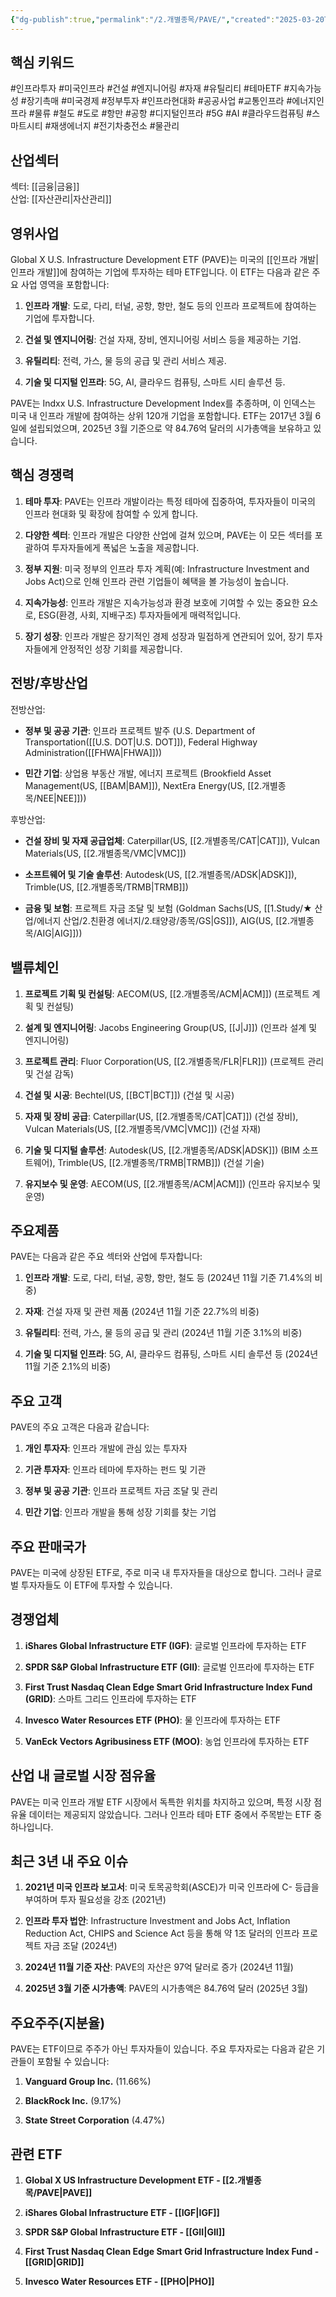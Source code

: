 ```yaml
---
{"dg-publish":true,"permalink":"/2.개별종목/PAVE/","created":"2025-03-20T21:54:44.388+09:00","updated":"2025-07-29T21:37:05.040+09:00"}
---
```


## 핵심 키워드

#인프라투자 #미국인프라 #건설 #엔지니어링 #자재 #유틸리티 #테마ETF #지속가능성 #장기촉매 #미국경제 #정부투자 #인프라현대화 #공공사업 #교통인프라 #에너지인프라 #물류 #철도 #도로 #항만 #공항 #디지털인프라 #5G #AI #클라우드컴퓨팅 #스마트시티 #재생에너지 #전기차충전소 #물관리 

## 산업섹터

섹터: [[금융\|금융]]  
산업: [[자산관리\|자산관리]]

## 영위사업

Global X U.S. Infrastructure Development ETF (PAVE)는 미국의 [[인프라 개발\|인프라 개발]]에 참여하는 기업에 투자하는 테마 ETF입니다. 이 ETF는 다음과 같은 주요 사업 영역을 포함합니다:

1. **인프라 개발**: 도로, 다리, 터널, 공항, 항만, 철도 등의 인프라 프로젝트에 참여하는 기업에 투자합니다.
    
2. **건설 및 엔지니어링**: 건설 자재, 장비, 엔지니어링 서비스 등을 제공하는 기업.
    
3. **유틸리티**: 전력, 가스, 물 등의 공급 및 관리 서비스 제공.
    
4. **기술 및 디지털 인프라**: 5G, AI, 클라우드 컴퓨팅, 스마트 시티 솔루션 등.
    

PAVE는 Indxx U.S. Infrastructure Development Index를 추종하며, 이 인덱스는 미국 내 인프라 개발에 참여하는 상위 120개 기업을 포함합니다. ETF는 2017년 3월 6일에 설립되었으며, 2025년 3월 기준으로 약 84.76억 달러의 시가총액을 보유하고 있습니다.

## 핵심 경쟁력

1. **테마 투자**: PAVE는 인프라 개발이라는 특정 테마에 집중하여, 투자자들이 미국의 인프라 현대화 및 확장에 참여할 수 있게 합니다.
    
2. **다양한 섹터**: 인프라 개발은 다양한 산업에 걸쳐 있으며, PAVE는 이 모든 섹터를 포괄하여 투자자들에게 폭넓은 노출을 제공합니다.
    
3. **정부 지원**: 미국 정부의 인프라 투자 계획(예: Infrastructure Investment and Jobs Act)으로 인해 인프라 관련 기업들이 혜택을 볼 가능성이 높습니다.
    
4. **지속가능성**: 인프라 개발은 지속가능성과 환경 보호에 기여할 수 있는 중요한 요소로, ESG(환경, 사회, 지배구조) 투자자들에게 매력적입니다.
    
5. **장기 성장**: 인프라 개발은 장기적인 경제 성장과 밀접하게 연관되어 있어, 장기 투자자들에게 안정적인 성장 기회를 제공합니다.
    

## 전방/후방산업

전방산업:

- **정부 및 공공 기관**: 인프라 프로젝트 발주 (U.S. Department of Transportation([[U.S. DOT\|U.S. DOT]]), Federal Highway Administration([[FHWA\|FHWA]]))
    
- **민간 기업**: 상업용 부동산 개발, 에너지 프로젝트 (Brookfield Asset Management(US, [[BAM\|BAM]]), NextEra Energy(US, [[2.개별종목/NEE\|NEE]]))
    

후방산업:

- **건설 장비 및 자재 공급업체**: Caterpillar(US, [[2.개별종목/CAT\|CAT]]), Vulcan Materials(US, [[2.개별종목/VMC\|VMC]])
    
- **소프트웨어 및 기술 솔루션**: Autodesk(US, [[2.개별종목/ADSK\|ADSK]]), Trimble(US, [[2.개별종목/TRMB\|TRMB]])
    
- **금융 및 보험**: 프로젝트 자금 조달 및 보험 (Goldman Sachs(US, [[1.Study/★ 산업/에너지 산업/2.친환경 에너지/2.태양광/종목/GS\|GS]]), AIG(US, [[2.개별종목/AIG\|AIG]]))
    

## 밸류체인

1. **프로젝트 기획 및 컨설팅**: AECOM(US, [[2.개별종목/ACM\|ACM]]) (프로젝트 계획 및 컨설팅)
    
2. **설계 및 엔지니어링**: Jacobs Engineering Group(US, [[J\|J]]) (인프라 설계 및 엔지니어링)
    
3. **프로젝트 관리**: Fluor Corporation(US, [[2.개별종목/FLR\|FLR]]) (프로젝트 관리 및 건설 감독)
    
4. **건설 및 시공**: Bechtel(US, [[BCT\|BCT]]) (건설 및 시공)
    
5. **자재 및 장비 공급**: Caterpillar(US, [[2.개별종목/CAT\|CAT]]) (건설 장비), Vulcan Materials(US, [[2.개별종목/VMC\|VMC]]) (건설 자재)
    
6. **기술 및 디지털 솔루션**: Autodesk(US, [[2.개별종목/ADSK\|ADSK]]) (BIM 소프트웨어), Trimble(US, [[2.개별종목/TRMB\|TRMB]]) (건설 기술)
    
7. **유지보수 및 운영**: AECOM(US, [[2.개별종목/ACM\|ACM]]) (인프라 유지보수 및 운영)
    

## 주요제품

PAVE는 다음과 같은 주요 섹터와 산업에 투자합니다:

1. **인프라 개발**: 도로, 다리, 터널, 공항, 항만, 철도 등 (2024년 11월 기준 71.4%의 비중)
    
2. **자재**: 건설 자재 및 관련 제품 (2024년 11월 기준 22.7%의 비중)
    
3. **유틸리티**: 전력, 가스, 물 등의 공급 및 관리 (2024년 11월 기준 3.1%의 비중)
    
4. **기술 및 디지털 인프라**: 5G, AI, 클라우드 컴퓨팅, 스마트 시티 솔루션 등 (2024년 11월 기준 2.1%의 비중)
    

## 주요 고객

PAVE의 주요 고객은 다음과 같습니다:

1. **개인 투자자**: 인프라 개발에 관심 있는 투자자
    
2. **기관 투자자**: 인프라 테마에 투자하는 펀드 및 기관
    
3. **정부 및 공공 기관**: 인프라 프로젝트 자금 조달 및 관리
    
4. **민간 기업**: 인프라 개발을 통해 성장 기회를 찾는 기업
    

## 주요 판매국가

PAVE는 미국에 상장된 ETF로, 주로 미국 내 투자자들을 대상으로 합니다. 그러나 글로벌 투자자들도 이 ETF에 투자할 수 있습니다.

## 경쟁업체

1. **iShares Global Infrastructure ETF (IGF)**: 글로벌 인프라에 투자하는 ETF
    
2. **SPDR S&P Global Infrastructure ETF (GII)**: 글로벌 인프라에 투자하는 ETF
    
3. **First Trust Nasdaq Clean Edge Smart Grid Infrastructure Index Fund (GRID)**: 스마트 그리드 인프라에 투자하는 ETF
    
4. **Invesco Water Resources ETF (PHO)**: 물 인프라에 투자하는 ETF
    
5. **VanEck Vectors Agribusiness ETF (MOO)**: 농업 인프라에 투자하는 ETF
    

## 산업 내 글로벌 시장 점유율

PAVE는 미국 인프라 개발 ETF 시장에서 독특한 위치를 차지하고 있으며, 특정 시장 점유율 데이터는 제공되지 않았습니다. 그러나 인프라 테마 ETF 중에서 주목받는 ETF 중 하나입니다.

## 최근 3년 내 주요 이슈

1. **2021년 미국 인프라 보고서**: 미국 토목공학회(ASCE)가 미국 인프라에 C- 등급을 부여하며 투자 필요성을 강조 (2021년)
    
2. **인프라 투자 법안**: Infrastructure Investment and Jobs Act, Inflation Reduction Act, CHIPS and Science Act 등을 통해 약 1조 달러의 인프라 프로젝트 자금 조달 (2024년)
    
3. **2024년 11월 기준 자산**: PAVE의 자산은 97억 달러로 증가 (2024년 11월)
    
4. **2025년 3월 기준 시가총액**: PAVE의 시가총액은 84.76억 달러 (2025년 3월)
    

## 주요주주(지분율)

PAVE는 ETF이므로 주주가 아닌 투자자들이 있습니다. 주요 투자자로는 다음과 같은 기관들이 포함될 수 있습니다:

1. **Vanguard Group Inc.** (11.66%)
    
2. **BlackRock Inc.** (9.17%)
    
3. **State Street Corporation** (4.47%)
    

## 관련 ETF

1. **Global X US Infrastructure Development ETF - [[2.개별종목/PAVE\|PAVE]]**
    
2. **iShares Global Infrastructure ETF - [[IGF\|IGF]]**
    
3. **SPDR S&P Global Infrastructure ETF - [[GII\|GII]]**
    
4. **First Trust Nasdaq Clean Edge Smart Grid Infrastructure Index Fund - [[GRID\|GRID]]**
    
5. **Invesco Water Resources ETF - [[PHO\|PHO]]**
